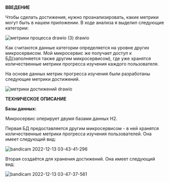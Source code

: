 **ВВЕДЕНИЕ**

Чтобы сделать достижения, нужно проанализировать, какие метрики могут быть в нашем приложении.
В ходе анализа я выделил следующие категории:

![метрики процесса drawio (3) drawio](https://user-images.githubusercontent.com/110686828/207192889-cc3dd4b9-9046-4327-80c7-209ffe39a3c3.png)

Как считаются данные категории определяется на уровне других микросервисом. Мой микросервис же получает доступ к БД(заполняется также другим микросервисом), где уже хранятся количественные метрики прогресса изучения каждого пользователя.

На основе данных метрик прогресса изучения были разработаны следующие метрики достижений.

![метрики достижений drawio](https://user-images.githubusercontent.com/110686828/207195896-cd0f973c-b69b-4f5a-b64a-a1c9f896a066.png)

**ТЕХНИЧЕСКОЕ ОПИСАНИЕ**

**Базы данных:**

Микросервис оперирует двумя базами данных H2.

Первая БД предоставляется другим микросервисом - в ней хранятся количественные метрики прогресса изучения пользователей.
Она имеет следующий вид:

![bandicam 2022-12-13 03-43-41-296](https://user-images.githubusercontent.com/110686828/207198657-596b434a-97de-4541-a645-b7ee092ea0de.jpg)


Вторая создаётся для хранения достижений.
Она имеет следующий вид:

![bandicam 2022-12-13 03-47-37-561](https://user-images.githubusercontent.com/110686828/207198970-aa465b4f-a057-4f74-8256-468a0e583bed.jpg)








